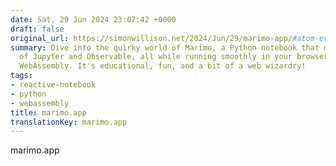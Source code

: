 ```yaml
---
date: Sat, 29 Jun 2024 23:07:42 +0000
draft: false
original_url: https://simonwillison.net/2024/Jun/29/marimo-app/#atom-everything
summary: Dive into the quirky world of Marimo, a Python notebook that merges the best
  of Jupyter and Observable, all while running smoothly in your browser thanks to
  WebAssembly. It's educational, fun, and a bit of a web wizardry!
tags:
- reactive-notebook
- python
- webassembly
title: marimo.app
translationKey: marimo.app
---
```


marimo.app